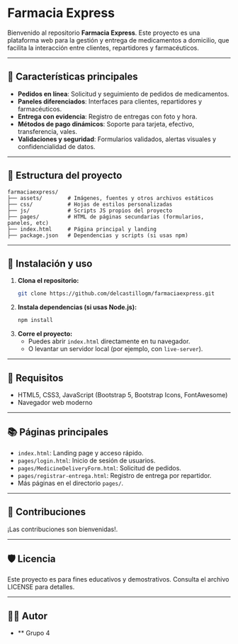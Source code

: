 # Farmacia Express

Bienvenido al repositorio **Farmacia Express**. Este proyecto es una plataforma web para la gestión y entrega de medicamentos a domicilio, 
que facilita la interacción entre clientes, repartidores y farmacéuticos.

---

## 🚀 Características principales

- **Pedidos en línea**: Solicitud y seguimiento de pedidos de medicamentos.
- **Paneles diferenciados**: Interfaces para clientes, repartidores y farmacéuticos.
- **Entrega con evidencia**: Registro de entregas con foto y hora.
- **Métodos de pago dinámicos**: Soporte para tarjeta, efectivo, transferencia, vales.
- **Validaciones y seguridad**: Formularios validados, alertas visuales y confidencialidad de datos.

---

## 📁 Estructura del proyecto

```
farmaciaexpress/
├── assets/        # Imágenes, fuentes y otros archivos estáticos
├── css/           # Hojas de estilos personalizadas
├── js/            # Scripts JS propios del proyecto
├── pages/         # HTML de páginas secundarias (formularios, paneles, etc)
├── index.html     # Página principal y landing
├── package.json   # Dependencias y scripts (si usas npm)
```

---

## 📝 Instalación y uso

1. **Clona el repositorio:**
   ```bash
   git clone https://github.com/delcastillogm/farmaciaexpress.git
   ```
2. **Instala dependencias (si usas Node.js):**
   ```bash
   npm install
   ```
3. **Corre el proyecto:**
   - Puedes abrir `index.html` directamente en tu navegador.
   - O levantar un servidor local (por ejemplo, con `live-server`).

---

## 🧩 Requisitos

- HTML5, CSS3, JavaScript (Bootstrap 5, Bootstrap Icons, FontAwesome)
- Navegador web moderno

---

## 📚 Páginas principales

- `index.html`: Landing page y acceso rápido.
- `pages/login.html`: Inicio de sesión de usuarios.
- `pages/MedicineDeliveryForm.html`: Solicitud de pedidos.
- `pages/registrar-entrega.html`: Registro de entrega por repartidor.
- Más páginas en el directorio `pages/`.

---

## 🤝 Contribuciones

¡Las contribuciones son bienvenidas!.

---

## 🛡️ Licencia

Este proyecto es para fines educativos y demostrativos. Consulta el archivo LICENSE para detalles.

---

## 👨‍💻 Autor

- ** Grupo 4
